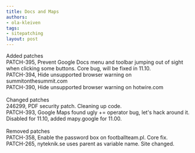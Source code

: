 ```yaml
---
title: Docs and Maps
authors:
- ola-kleiven
tags:
- sitepatching
layout: post
---
```

Added patches<br/>PATCH-395, Prevent Google Docs menu and toolbar jumping out of sight when clicking some buttons. Core bug, will be fixed in 11.10.<br/>PATCH-394, Hide unsupported browser warning on summitonthesummit.com<br/>PATCH-390, Hide unsupported browser warning on hotwire.com<br/> <br/>Changed patches<br/>246299, PDF security patch. Cleaning up code.<br/>PATCH-393, Google Maps found ugly += operator bug, let&#39;s hack around it. Disabled for 11.10, added mapy.google for 11.00.<br/> <br/>Removed patches<br/>PATCH-358, Enable the password box on footballteam.pl. Core fix.<br/>PATCH-265, nyteknik.se uses parent as variable name. Site changed.
